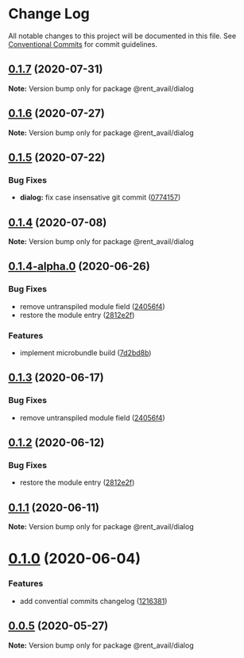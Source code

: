 # Change Log

All notable changes to this project will be documented in this file.
See [Conventional Commits](https://conventionalcommits.org) for commit guidelines.

## [0.1.7](https://github.com/rentalutions/elements/compare/@rent_avail/dialog@0.1.6...@rent_avail/dialog@0.1.7) (2020-07-31)

**Note:** Version bump only for package @rent_avail/dialog





## [0.1.6](https://github.com/rentalutions/elements/compare/@rent_avail/dialog@0.1.5...@rent_avail/dialog@0.1.6) (2020-07-27)

**Note:** Version bump only for package @rent_avail/dialog





## [0.1.5](https://github.com/rentalutions/elements/compare/@rent_avail/dialog@0.1.4...@rent_avail/dialog@0.1.5) (2020-07-22)


### Bug Fixes

* **dialog:** fix case insensative git commit ([0774157](https://github.com/rentalutions/elements/commit/0774157159070182654429f9cdd01b96330ea35a))





## [0.1.4](https://github.com/rentalutions/elements/compare/@rent_avail/dialog@0.1.4-alpha.0...@rent_avail/dialog@0.1.4) (2020-07-08)

**Note:** Version bump only for package @rent_avail/dialog





## [0.1.4-alpha.0](https://github.com/rentalutions/elements/compare/@rent_avail/dialog@0.1.0...@rent_avail/dialog@0.1.4-alpha.0) (2020-06-26)


### Bug Fixes

* remove untranspiled module field ([24056f4](https://github.com/rentalutions/elements/commit/24056f4dcc4ab05fc8d0c604a0630d7b3a8aca3c))
* restore the module entry ([2812e2f](https://github.com/rentalutions/elements/commit/2812e2f5d71068ce37a8511d9b8c527b5d63efae))


### Features

* implement microbundle build ([7d2bd8b](https://github.com/rentalutions/elements/commit/7d2bd8b20990211f6d048a3f393d78ac15ce0142))





## [0.1.3](https://github.com/rentalutions/elements/compare/@rent_avail/dialog@0.1.2...@rent_avail/dialog@0.1.3) (2020-06-17)


### Bug Fixes

* remove untranspiled module field ([24056f4](https://github.com/rentalutions/elements/commit/24056f4dcc4ab05fc8d0c604a0630d7b3a8aca3c))





## [0.1.2](https://github.com/rentalutions/elements/compare/@rent_avail/dialog@0.1.1...@rent_avail/dialog@0.1.2) (2020-06-12)


### Bug Fixes

* restore the module entry ([2812e2f](https://github.com/rentalutions/elements/commit/2812e2f5d71068ce37a8511d9b8c527b5d63efae))





## [0.1.1](https://github.com/rentalutions/elements/compare/@rent_avail/dialog@0.1.0...@rent_avail/dialog@0.1.1) (2020-06-11)

**Note:** Version bump only for package @rent_avail/dialog





# [0.1.0](https://github.com/rentalutions/elements/compare/@rent_avail/dialog@0.0.4...@rent_avail/dialog@0.1.0) (2020-06-04)


### Features

* add convential commits changelog ([1216381](https://github.com/rentalutions/elements/commit/1216381d4e1bb8eb8dea4a2293a8bb84662195a9))





## [0.0.5](https://github.com/rentalutions/elements/compare/@rent_avail/dialog@0.0.4...@rent_avail/dialog@0.0.5) (2020-05-27)

**Note:** Version bump only for package @rent_avail/dialog
